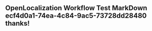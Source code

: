 <properties
ms.topic="hero-topic1"
ms.test1="hero-topic"
ms.test2="test"/>

## OpenLocalization Workflow Test MarkDown ecf4d0a1-74ea-4c84-9ac5-73728dd28480 thanks!
